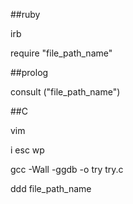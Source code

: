 ##ruby 

irb 

require "file_path_name"



##prolog

consult ("file_path_name")



##C

vim

i  esc wp


gcc -Wall -ggdb -o try try.c



ddd file_path_name




